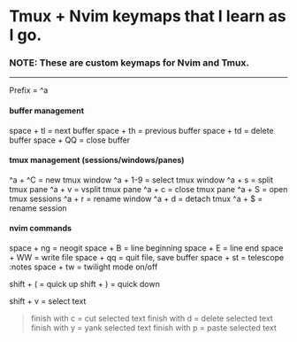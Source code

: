 # Tmux + Nvim keymaps that I learn as I go.


### NOTE: These are custom keymaps for Nvim and Tmux.
-------------------------------------------------
Prefix = ^a

#### buffer management
space + tl = next buffer
space + th = previous buffer
space + td = delete buffer
space + QQ = close buffer


#### tmux management (sessions/windows/panes)
^a + ^C = new tmux window
^a + 1-9 = select tmux window
^a + s = split tmux pane
^a + v = vsplit tmux pane
^a + c = close tmux pane
^a + S = open tmux sessions
^a + r = rename window
^a + d = detach tmux
^a + $ = rename session


#### nvim commands
space + ng = neogit
space + B = line beginning
space + E = line end
space + WW = write file
space + qq = quit file, save buffer
space + st = telescope :notes
space + tw = twilight mode on/off

shift + ( = quick up
shift + ) = quick down

shift + v = select text
> finish with c = cut selected text
> finish with d = delete selected text
> finish with y = yank selected text
> finish with p = paste selected text



